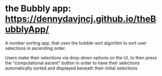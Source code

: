 # <link rel="stylesheet" href="https://fonts.googleapis.com/css2?family=Material+Symbols+Outlined:opsz,wght,FILL,GRAD@24,400,0,0" /> the Bubbly app: https://dennydavjncj.github.io/theBubblyApp/
A number sorting app, that uses the bubble-sort algortitm to sort user selections in ascending order. 

Users make their selections via drop-down options on the UI, to then press the "computational ascent" button in order to have their selections automatically sorted and displayed beneath their initial selections
